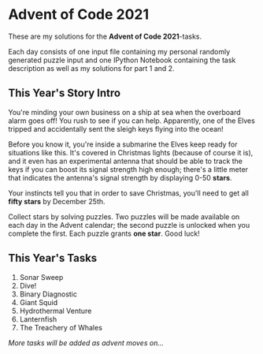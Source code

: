 # Advent of Code 2021

These are my solutions for the **Advent of Code 2021**-tasks.

Each day consists of one input file containing my personal randomly generated puzzle input and one IPython Notebook containing the task description as well as my solutions for part 1 and 2.

## This Year's Story Intro

You're minding your own business on a ship at sea when the overboard alarm goes off! You rush to see if you can help. Apparently, one of the Elves tripped and accidentally sent the sleigh keys flying into the ocean!

Before you know it, you're inside a submarine the Elves keep ready for situations like this. It's covered in Christmas lights (because of course it is), and it even has an experimental antenna that should be able to track the keys if you can boost its signal strength high enough; there's a little meter that indicates the antenna's signal strength by displaying 0-50 **stars**.

Your instincts tell you that in order to save Christmas, you'll need to get all **fifty stars** by December 25th.

Collect stars by solving puzzles. Two puzzles will be made available on each day in the Advent calendar; the second puzzle is unlocked when you complete the first. Each puzzle grants **one star**. Good luck!

## This Year's Tasks

1. Sonar Sweep
2. Dive!
3. Binary Diagnostic
4. Giant Squid
5. Hydrothermal Venture
6. Lanternfish
7. The Treachery of Whales

*More tasks will be added as advent moves on...*
